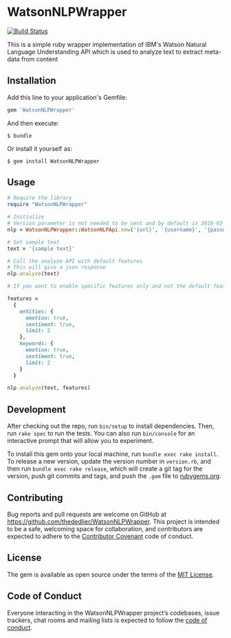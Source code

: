 # WatsonNLPWrapper

[![Build Status](https://travis-ci.org/thededlier/WatsonNLPWrapper.svg?branch=master)](https://travis-ci.org/thededlier/WatsonNLPWrapper)

This is a simple ruby wrapper implementation of IBM's Watson Natural Language Understanding API which is used to analyze text to extract meta-data from content

## Installation

Add this line to your application's Gemfile:

```ruby
gem 'WatsonNLPWrapper'
```

And then execute:

    $ bundle

Or install it yourself as:

    $ gem install WatsonNLPWrapper

## Usage

```ruby
# Require the library
require "WatsonNLPWrapper"

# Initialize
# Version parameter is not needed to be sent and by default is 2018-03-16
nlp = WatsonNLPWrapper::WatsonNLPApi.new('{url}', '{username}', '{password}', '{version}')

# Set sample text
text = '{sample text}'

# Call the analyze API with default features
# This will give a json response
nlp.analyze(text)

# If you want to enable specific features only and not the default features

features =
  {
    entities: {
      emotion: true,
      sentiment: true,
      limit: 2
    },
    keywords: {
      emotion: true,
      sentiment: true,
      limit: 2
    }
  }

nlp.analyze(text, features)
```

## Development

After checking out the repo, run `bin/setup` to install dependencies. Then, run `rake spec` to run the tests. You can also run `bin/console` for an interactive prompt that will allow you to experiment.

To install this gem onto your local machine, run `bundle exec rake install`. To release a new version, update the version number in `version.rb`, and then run `bundle exec rake release`, which will create a git tag for the version, push git commits and tags, and push the `.gem` file to [rubygems.org](https://rubygems.org).

## Contributing

Bug reports and pull requests are welcome on GitHub at https://github.com/thededlier/WatsonNLPWrapper. This project is intended to be a safe, welcoming space for collaboration, and contributors are expected to adhere to the [Contributor Covenant](http://contributor-covenant.org) code of conduct.

## License

The gem is available as open source under the terms of the [MIT License](https://opensource.org/licenses/MIT).

## Code of Conduct

Everyone interacting in the WatsonNLPWrapper project’s codebases, issue trackers, chat rooms and mailing lists is expected to follow the [code of conduct](https://github.com/thededlier/WatsonNLPWrapper/blob/master/CODE_OF_CONDUCT.md).
